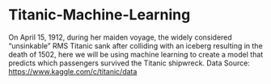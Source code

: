# Titanic-Machine-Learning
On April 15, 1912, during her maiden voyage, the widely considered “unsinkable” RMS Titanic sank after colliding with an iceberg resulting in the death of 1502, here we will be using machine learning to create a model that predicts which passengers survived the Titanic shipwreck. 
Data Source: https://www.kaggle.com/c/titanic/data
